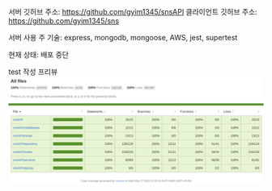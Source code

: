 서버 깃허브 주소: https://github.com/gyim1345/snsAPI
클라이언트 깃허브 주소: https://github.com/gyim1345/sns


서버 사용 주 기술: express, mongodb, mongoose, AWS, jest, supertest

현재 상태: 배포 중단

test 작성 프리뷰
![code coverage](./code_coverage.png)